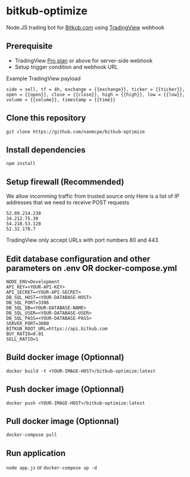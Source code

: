 # bitkub-optimize
Node.JS trading bot for [Bitkub.com](https://bitkub.com) using [TradingView](https://tradingview.com) webhook

## Prerequisite
- TradingView [Pro plan](https://www.tradingview.com/gopro) or above for server-side webhook
- Setup trigger condition and webhook URL

Example TradingView payload
```
side = sell, tf = 4h, exchange = {{exchange}}, ticker = {{ticker}}, open = {{open}}, close = {{close}}, high = {{high}}, low = {{low}}, volume = {{volume}}, timestamp = {{time}}
```

## Clone this repository
`git clone https://github.com/nanmcpe/bitkub-optimize`

## Install dependencies
`npm install`

## Setup firewall (Recommended)
We allow incomming traffic from trusted source only
Here is a list of IP addresses that we need to receive POST requests
```
52.89.214.238
34.212.75.30
54.218.53.128
52.32.178.7
```
TradingView only accept URLs with port numbers 80 and 443.

## Edit database configuration and other parameters on .env OR docker-compose.yml
```
NODE_ENV=Development
API_KEY=<YOUR-API-KEY>
API_SECRET=<YOUR-API-SECRET>
DB_SQL_HOST=<YOUR-DATABASE-HOST>
DB_SQL_PORT=3306
DB_SQL_DB=<YOUR-DATABASE-NAME>
DB_SQL_USER=<YOUR-DATABASE-USER>
DB_SQL_PASS=<YOUR-DATABASE-PASS>
SERVER_PORT=3000
BITKUB_ROOT_URL=https://api.bitkub.com
BUY_RATIO=0.01
SELL_RATIO=1
```

## Build docker image (Optionnal)
`docker build -t <YOUR-IMAGE-HOST>/bitkub-optimize:latest`

## Push docker image (Optionnal)
`docker push <YOUR-IMAGE-HOST>/bitkub-optimize:latest`

## Pull docker image (Optionnal)
`docker-compose pull`

## Run application
`node app.js` or `docker-compose up -d`
